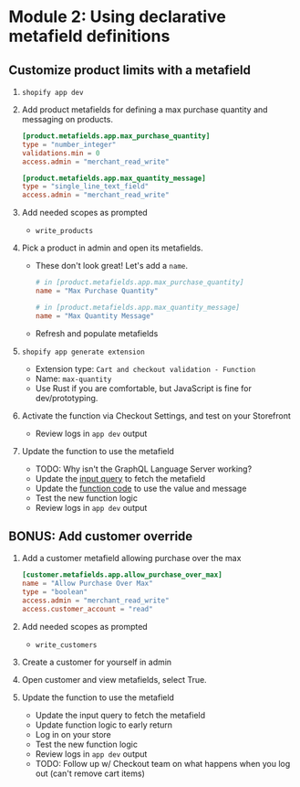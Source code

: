 # Module 2: Using declarative metafield definitions

## Customize product limits with a metafield

1. `shopify app dev`
1. Add product metafields for defining a max purchase quantity and messaging on products.

    ```toml
    [product.metafields.app.max_purchase_quantity]
    type = "number_integer"
    validations.min = 0
    access.admin = "merchant_read_write"

    [product.metafields.app.max_quantity_message]
    type = "single_line_text_field"
    access.admin = "merchant_read_write"
    ```

1. Add needed scopes as prompted
    * `write_products`
1. Pick a product in admin and open its metafields.
    * These don't look great! Let's add a `name`.
        ```toml
        # in [product.metafields.app.max_purchase_quantity]
        name = "Max Purchase Quantity"

        # in [product.metafields.app.max_quantity_message]
        name = "Max Quantity Message"
        ```

    * Refresh and populate metafields
1. `shopify app generate extension`
    * Extension type: `Cart and checkout validation - Function`
    * Name: `max-quantity`
    * Use Rust if you are comfortable, but JavaScript is fine for dev/prototyping.
1. Activate the function via Checkout Settings, and test on your Storefront
    * Review logs in `app dev` output
1. Update the function to use the metafield
    * TODO: Why isn't the GraphQL Language Server working?
    * Update the [input query](../extensions/max-quantity/src/run.graphql) to fetch the metafield
    * Update the [function code](../extensions/max-quantity/src/run.js) to use the value and message
    * Test the new function logic
    * Review logs in `app dev` output


## BONUS: Add customer override
1. Add a customer metafield allowing purchase over the max

    ```toml
    [customer.metafields.app.allow_purchase_over_max]
    name = "Allow Purchase Over Max"
    type = "boolean"
    access.admin = "merchant_read_write"
    access.customer_account = "read"
    ```

1. Add needed scopes as prompted
    * `write_customers`
1. Create a customer for yourself in admin
1. Open customer and view metafields, select True.
1. Update the function to use the metafield
    * Update the input query to fetch the metafield
    * Update function logic to early return
    * Log in on your store
    * Test the new function logic
    * Review logs in `app dev` output
    * TODO: Follow up w/ Checkout team on what happens when you log out (can't remove cart items)
